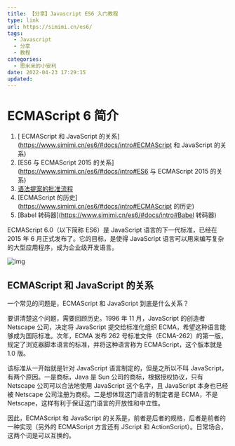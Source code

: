 ```yaml
---
title: 【分享】Javascript ES6 入门教程
type: link
url: https://simimi.cn/es6/
tags:
  - Javascript
  - 分享
  - 教程
categories:
  - 思米米的小安利
date: 2022-04-23 17:29:15
updated:
---
```


# ECMAScript 6 简介

1. [ ECMAScript 和 JavaScript 的关系](https://www.simimi.cn/es6/#docs/intro#ECMAScript 和 JavaScript 的关系)
2.  [ES6 与 ECMAScript 2015 的关系](https://www.simimi.cn/es6/#docs/intro#ES6 与 ECMAScript 2015 的关系)
3.  [语法提案的批准流程](https://www.simimi.cn/es6/#docs/intro#语法提案的批准流程)
4.  [ECMAScript 的历史](https://www.simimi.cn/es6/#docs/intro#ECMAScript 的历史)
5.  [Babel 转码器](https://www.simimi.cn/es6/#docs/intro#Babel 转码器)

ECMAScript 6.0（以下简称 ES6）是 JavaScript 语言的下一代标准，已经在 2015 年 6 月正式发布了。它的目标，是使得 JavaScript 语言可以用来编写复杂的大型应用程序，成为企业级开发语言。

![img](https://www.simimi.cn/es6/images/cover-3rd.jpg)

## ECMAScript 和 JavaScript 的关系

一个常见的问题是，ECMAScript 和 JavaScript 到底是什么关系？

要讲清楚这个问题，需要回顾历史。1996 年 11 月，JavaScript 的创造者 Netscape 公司，决定将 JavaScript 提交给标准化组织 ECMA，希望这种语言能够成为国际标准。次年，ECMA 发布 262 号标准文件（ECMA-262）的第一版，规定了浏览器脚本语言的标准，并将这种语言称为 ECMAScript，这个版本就是 1.0 版。

该标准从一开始就是针对 JavaScript 语言制定的，但是之所以不叫 JavaScript，有两个原因。一是商标，Java 是 Sun 公司的商标，根据授权协议，只有 Netscape 公司可以合法地使用 JavaScript 这个名字，且 JavaScript 本身也已经被 Netscape 公司注册为商标。二是想体现这门语言的制定者是 ECMA，不是 Netscape，这样有利于保证这门语言的开放性和中立性。

因此，ECMAScript 和 JavaScript 的关系是，前者是后者的规格，后者是前者的一种实现（另外的 ECMAScript 方言还有 JScript 和 ActionScript）。日常场合，这两个词是可以互换的。

<!-- more -->